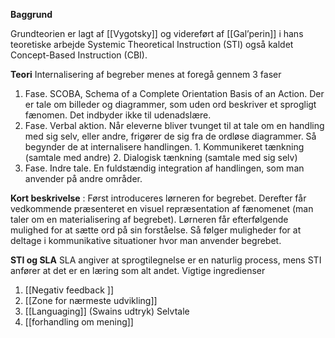 **Baggrund**

Grundteorien er lagt af [[Vygotsky]] og videreført af [[Gal’perin]] i hans teoretiske arbejde Systemic Theoretical Instruction (STI) også kaldet Concept-Based Instruction (CBI).

**Teori** 
Internalisering af begreber menes at foregå gennem 3 faser

1. Fase. SCOBA, Schema of a Complete Orientation Basis of an Action. Der er tale om billeder og diagrammer, som uden ord beskriver et sprogligt fænomen. Det indbyder ikke til udenadslære.
2. Fase. Verbal aktion. Når eleverne bliver tvunget til at tale om en handling med sig selv, eller andre, frigører de sig fra de ordløse diagrammer. Så begynder de at internalisere handlingen. 
       1. Kommunikeret tænkning (samtale med andre)
       2. Dialogisk tænkning (samtale med sig selv)
3. Fase. Indre tale. En fuldstændig integration af handlingen, som man anvender på andre områder.

**Kort beskrivelse** :
Først introduceres lørneren for begrebet. Derefter får vedkommende præsenteret en visuel repræsentation af fænomenet (man taler om en materialisering af begrebet). Lørneren får efterfølgende mulighed for at sætte ord på sin forståelse. Så følger muligheder for at deltage i kommunikative situationer hvor man anvender begrebet. 

**STI og SLA**
SLA angiver at sprogtilegnelse er en naturlig process, mens STI anfører at det er en læring som alt andet. 
Vigtige ingredienser 
1. [[Negativ feedback ]]
2. [[Zone for nærmeste udvikling]]
3. [[Languaging]] (Swains udtryk) Selvtale
4. [[forhandling om mening]]
